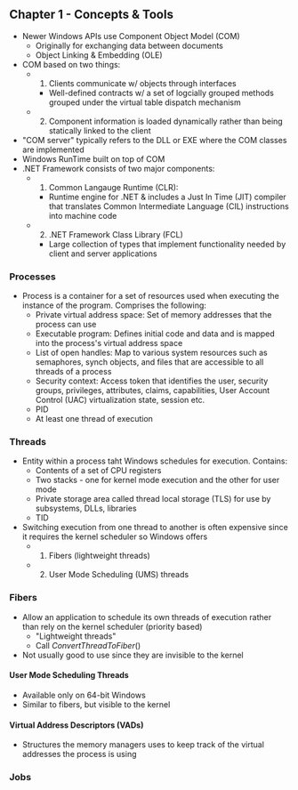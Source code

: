 ## Chapter 1 - Concepts & Tools
- Newer Windows APIs use Component Object Model (COM)
  - Originally for exchanging data between documents
  - Object Linking & Embedding (OLE)
- COM based on two things:
  - 1. Clients communicate w/ objects through interfaces
    - Well-defined contracts w/ a set of logcially grouped methods grouped under the virtual table dispatch mechanism
  - 2. Component information is loaded dynamically rather than being statically linked to the client
- "COM server" typically refers to the DLL or EXE where the COM classes are implemented
- Windows RunTime built on top of COM
- .NET Framework consists of two major components:
  - 1. Common Langauge Runtime (CLR):
    - Runtime engine for .NET & includes a Just In Time (JIT) compiler that translates Common Intermediate Language (CIL) instructions into machine code
  - 2. .NET Framework Class Library (FCL)
    - Large collection of types that implement functionality needed by client and server applications
### Processes
  - Process is a container for a set of resources used when executing the instance of the program. Comprises the following:
    - Private virtual address space: Set of memory addresses that the process can use
    - Executable program: Defines initial code and data and is mapped into the process's virtual address space 
    - List of open handles: Map to various system resources such as semaphores, synch objects, and files that are accessible to all threads of a process
    - Security context: Access token that identifies the user, security groups, privileges, attributes, claims, capabilities, User Account Control (UAC) virtualization state, session etc.
    - PID
    - At least one thread of execution 
### Threads
  - Entity within a process taht Windows schedules for execution. Contains:
    - Contents of a set of CPU registers
    - Two stacks - one for kernel mode execution and the other for user mode 
    - Private storage area called thread local storage (TLS) for use by subsystems, DLLs, libraries 
    - TID
  - Switching execution from one thread to another is often expensive since it requires the kernel scheduler so Windows offers
    - 1. Fibers (lightweight threads)
    - 2. User Mode Scheduling (UMS) threads 
### Fibers
  - Allow an application to schedule its own threads of execution rather than rely on the kernel scheduler (priority based)
    - "Lightweight threads"
    - Call *ConvertThreadToFiber*()
  - Not usually good to use since they are invisible to the kernel 
#### User Mode Scheduling Threads
  - Available only on 64-bit Windows
  - Similar to fibers, but visible to the kernel
#### Virtual Address Descriptors (VADs)
 - Structures the memory managers uses to keep track of the virtual addresses the process is using
### Jobs
